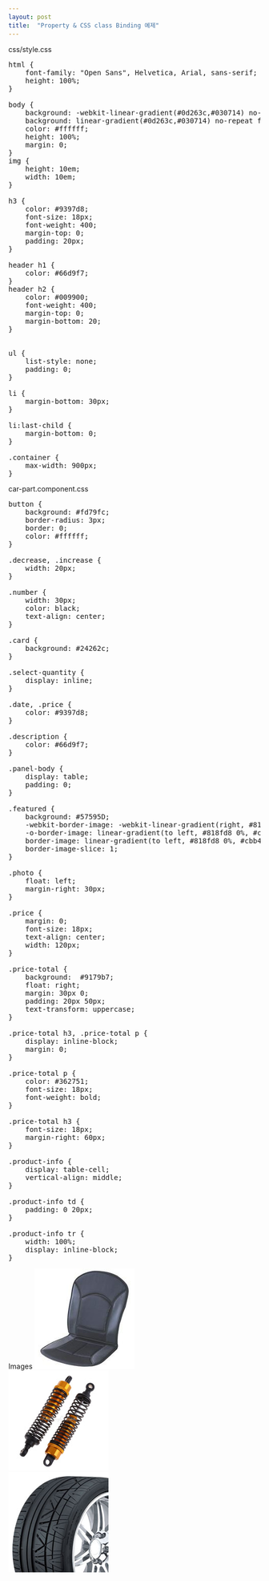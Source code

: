 ```yaml
---
layout: post
title:  "Property & CSS class Binding 예제"
---
```


css/style.css

<pre>
html {
    font-family: "Open Sans", Helvetica, Arial, sans-serif;
    height: 100%;
}

body {
    background: -webkit-linear-gradient(#0d263c,#030714) no-repeat fixed;
    background: linear-gradient(#0d263c,#030714) no-repeat fixed;
    color: #ffffff;
    height: 100%;
    margin: 0;
}
img {
    height: 10em;
    width: 10em;
}

h3 {
    color: #9397d8;
    font-size: 18px;
    font-weight: 400;
    margin-top: 0;
    padding: 20px;
}

header h1 {
    color: #66d9f7;
}
header h2 {
    color: #009900;
    font-weight: 400;
    margin-top: 0;
    margin-bottom: 20;
}


ul {
    list-style: none;
    padding: 0;
}

li {
    margin-bottom: 30px;
}

li:last-child {
    margin-bottom: 0;
}

.container {
    max-width: 900px;
}
</pre>


car-part.component.css

<pre>
button {
    background: #fd79fc;
    border-radius: 3px;
    border: 0;
    color: #ffffff;
}

.decrease, .increase {
    width: 20px;
}

.number {
    width: 30px;
    color: black;
    text-align: center;
}

.card {
    background: #24262c;
}

.select-quantity {
    display: inline;
}

.date, .price {
    color: #9397d8;
}

.description {
    color: #66d9f7;
}

.panel-body {
    display: table;
    padding: 0;
}

.featured {
    background: #57595D;
    -webkit-border-image: -webkit-linear-gradient(right, #818fd8 0%, #cbb4e2 50%, #a6f2f5 100%);
    -o-border-image: linear-gradient(to left, #818fd8 0%, #cbb4e2 50%, #a6f2f5 100%);
    border-image: linear-gradient(to left, #818fd8 0%, #cbb4e2 50%, #a6f2f5 100%);
    border-image-slice: 1;
}

.photo {
    float: left;
    margin-right: 30px;
}

.price {
    margin: 0;
    font-size: 18px;
    text-align: center;
    width: 120px;
}

.price-total {
    background:  #9179b7;
    float: right;
    margin: 30px 0;
    padding: 20px 50px;
    text-transform: uppercase;
}

.price-total h3, .price-total p {
    display: inline-block;
    margin: 0;
}

.price-total p {
    color: #362751;
    font-size: 18px;
    font-weight: bold;
}

.price-total h3 {
    font-size: 18px;
    margin-right: 60px;
}

.product-info {
    display: table-cell;
    vertical-align: middle;
}

.product-info td {
    padding: 0 20px;
}

.product-info tr {
    width: 100%;
    display: inline-block;
}
</pre>


Images
<img src="../images/seats.jpg"/><br/>
<img src="../images/shocks.jpg"/><br/>
<img src="../images/tires.jpg"/>
